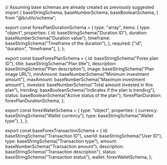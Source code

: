// Assuming base schemas are already created as previously suggested
import {
  baseStringSchema,
  baseNumberSchema,
  baseBooleanSchema,
} from "@b/utils/schema";

export const forexPlanDurationSchema = {
  type: "array",
  items: {
    type: "object",
    properties: {
      id: baseStringSchema("Duration ID"),
      duration: baseNumberSchema("Duration value"),
      timeframe: baseStringSchema("Timeframe of the duration"),
    },
    required: ["id", "duration", "timeframe"],
  },
};

export const baseForexPlanSchema = {
  id: baseStringSchema("Forex plan ID"),
  title: baseStringSchema("Plan title"),
  description: baseStringSchema("Plan description"),
  image: baseStringSchema("Plan image URL"),
  minAmount: baseNumberSchema("Minimum investment amount"),
  maxAmount: baseNumberSchema("Maximum investment amount"),
  invested: baseNumberSchema("Total amount invested in this plan"),
  trending: baseBooleanSchema("Indicates if the plan is trending"),
  status: baseBooleanSchema("Active status of the plan"),
  forexPlanDuration: forexPlanDurationSchema,
};

export const forexWalletSchema = {
  type: "object",
  properties: {
    currency: baseStringSchema("Wallet currency"),
    type: baseStringSchema("Wallet type"),
  },
};

export const baseForexTransactionSchema = {
  id: baseStringSchema("Transaction ID"),
  userId: baseStringSchema("User ID"),
  type: baseStringSchema("Transaction type"),
  amount: baseNumberSchema("Transaction amount"),
  description: baseStringSchema("Transaction description"),
  status: baseStringSchema("Transaction status"),
  wallet: forexWalletSchema,
};
